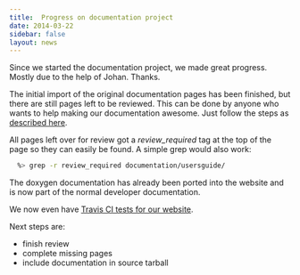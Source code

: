 ```yaml
---
title:  Progress on documentation project
date: 2014-03-22
sidebar: false
layout: news
---
```


Since we started the documentation project, we made great progress. Mostly due to
the help of Johan. Thanks.

The initial import of the original documentation pages has been finished, but there
are still pages left to be reviewed. This can be done by anyone who wants to help
making our documentation awesome. Just follow the steps as [described here](/documentation/faq/#help_extending_the_documentation).

All pages left over for review got a *review_required* tag at the top of the page so
they can easily be found. A simple grep would also work:

```bash
  %> grep -r review_required documentation/usersguide/
```

The doxygen documentation has already been ported into the website and is now
part of the normal developer documentation.

We now even have [Travis CI tests for our website](https://travis-ci.org/naemon/naemon.github.io/).

Next steps are:

- finish review
- complete missing pages
- include documentation in source tarball
